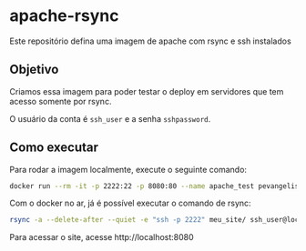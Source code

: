 # apache-rsync

Este repositório defina uma imagem de apache com rsync e ssh instalados

## Objetivo

Criamos essa imagem para poder testar o deploy em servidores que tem acesso somente por rsync.

O usuário da conta é `ssh_user` e a senha `sshpassword`.

## Como executar

Para rodar a imagem localmente, execute o seguinte comando:

```bash
docker run --rm -it -p 2222:22 -p 8080:80 --name apache_test pevangelista/apache-rsync
```

Com o docker no ar, já é possível executar o comando de rsync:

```bash
rsync -a --delete-after --quiet -e "ssh -p 2222" meu_site/ ssh_user@localhost:public_html/
```

Para acessar o site, acesse http://localhost:8080

